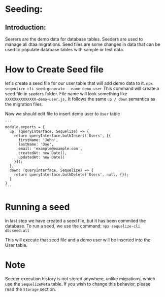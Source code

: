# Seeding:
## Introduction:
Seerers are the demo data for database tables. Seeders are used to manage all dtaa migrations. Seed files are some changes in data that can be used to populate database tables with sample or test data.

# How to Create Seed file
let's create a seed file for our user table that will add demo data to it.
``` npx seqeulize-cli seed:generate --name demo-user ```
This command will create a seed file in ```seeders``` folder. File name will look something like ```XXXXXXXXXXXXXX-demo-user.js.``` It follows the same ```up / down``` semantics as the migration files.

Now we should edit file to insert demo user to ``` User ``` table
````
```
module.exports = {
  up: (queryInterface, Sequelize) => {
    return queryInterface.bulkInsert('Users', [{
      firstName: 'John',
      lastName: 'Doe',
      email: 'example@example.com',
      createdAt: new Date(),
      updatedAt: new Date()
    }]);
  },
  down: (queryInterface, Sequelize) => {
    return queryInterface.bulkDelete('Users', null, {});
  }
}
```
````

# Running a seed

in last step we have created a seed file, but it has been commited the database. To run a seed, we use the command:
``` npx sequelize-cli db:seed:all ```

This will execute that seed file and a demo user will be inserted into the User table.

# Note
Seeder execution history is not stored anywhere, unlike migrations, which use the ```SequelizeMeta``` table. If you wish to change this behavior, please read the ```Storage``` section.